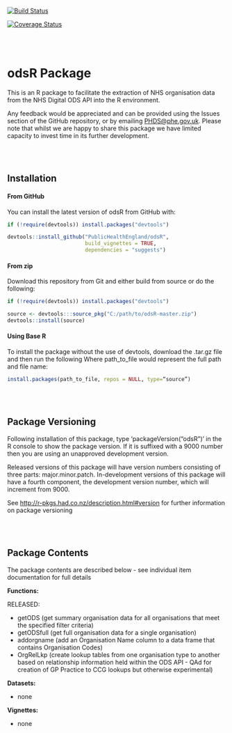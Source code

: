 
<!-- README.md is generated from README.Rmd. Please edit that file -->
[![Build Status](https://travis-ci.org/PublicHealthEngland/odsR.svg?branch=master)](https://travis-ci.org/PublicHealthEngland/odsR?branch=master)

[![Coverage Status](https://coveralls.io/repos/github/PublicHealthEngland/odsR/badge.svg?branch=master)](https://coveralls.io/github/PublicHealthEngland/odsR?branch=master)

<br/> <br/>

odsR Package
============

This is an R package to facilitate the extraction of NHS organisation data from the NHS Digital ODS API into the R environment.

Any feedback would be appreciated and can be provided using the Issues section of the GitHub repository, or by emailing <PHDS@phe.gov.uk>. Please note that whilst we are happy to share this package we have limited capacity to invest time in its further development.

<br/> <br/>

Installation
------------

#### From GitHub

You can install the latest version of odsR from GitHub with:

``` r
if (!require(devtools)) install.packages("devtools")

devtools::install_github("PublicHealthEngland/odsR",
                         build_vignettes = TRUE,
                         dependencies = "suggests")
```

#### From zip

Download this repository from Git and either build from source or do the following:

``` r
if (!require(devtools)) install.packages("devtools")

source <- devtools:::source_pkg("C:/path/to/odsR-master.zip")
devtools::install(source)
```

#### Using Base R

To install the package without the use of devtools, download the .tar.gz file and then run the following Where path\_to\_file would represent the full path and file name:

``` r
install.packages(path_to_file, repos = NULL, type=“source”)
```

<br/> <br/>

Package Versioning
------------------

Following installation of this package, type ‘packageVersion(“odsR”)’ in the R console to show the package version. If it is suffixed with a 9000 number then you are using an unapproved development version.

Released versions of this package will have version numbers consisting of three parts: major.minor.patch. In-development versions of this package will have a fourth component, the development version number, which will increment from 9000.

See <http://r-pkgs.had.co.nz/description.html#version> for further information on package versioning

<br/> <br/>

Package Contents
----------------

The package contents are described below - see individual item documentation for full details

**Functions:**

RELEASED:

-   getODS (get summary organisation data for all organisations that meet the specified filter criteria)
-   getODSfull (get full organisation data for a single organisation)
-   addorgname (add an Organisation Name column to a data frame that contains Organisation Codes)
-   OrgRelLkp (create lookup tables from one organisation type to another based on relationship information held within the ODS API - QAd for creation of GP Practice to CCG lookups but otherwise experimental)

**Datasets:**

-   none

**Vignettes:**

-   none

